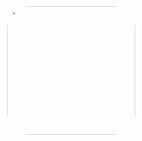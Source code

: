 <img src="https://github.com/user-attachments/assets/c37aa0b4-9a51-46df-af79-901e272bf960" style="border-radius: 50px;" width="300">
